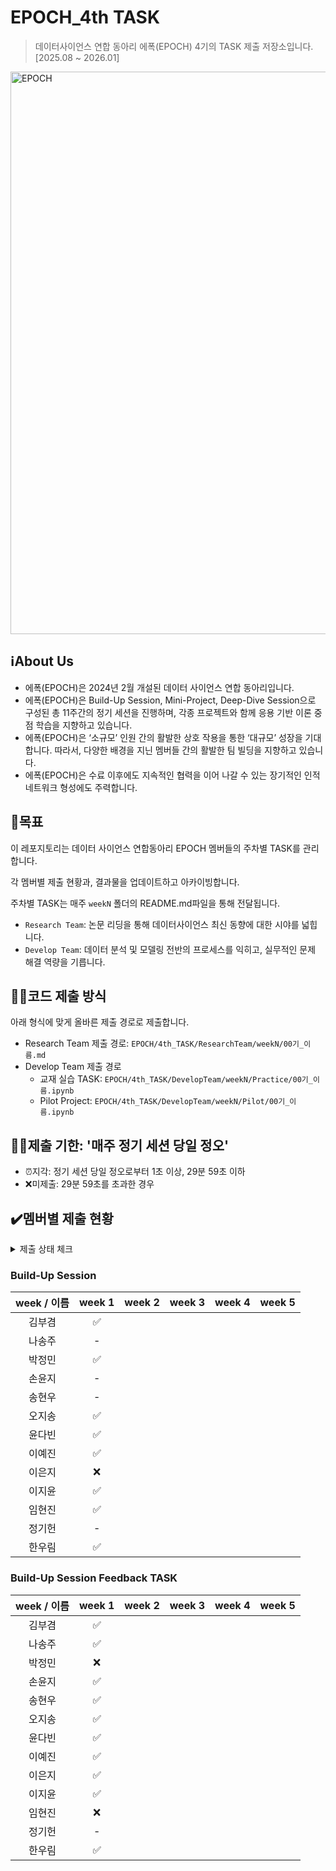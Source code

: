 # EPOCH_4th TASK
> 데이터사이언스 연합 동아리 에폭(EPOCH) 4기의 TASK 제출 저장소입니다. [2025.08 ~ 2026.01]

<img width="1600" height="900" alt="EPOCH" src="https://github.com/user-attachments/assets/2df0b2ea-d4ce-4045-a0a1-8df83f57769e" />

## ℹ️About Us
- 에폭(EPOCH)은 2024년 2월 개설된 데이터 사이언스 연합 동아리입니다.
- 에폭(EPOCH)은 Build-Up Session, Mini-Project, Deep-Dive Session으로 구성된 총 11주간의 정기 세션을 진행하며, 각종 프로젝트와 함께 응용 기반 이론 중점 학습을 지향하고 있습니다.
- 에폭(EPOCH)은 ‘소규모’ 인원 간의 활발한 상호 작용을 통한 ‘대규모’ 성장을 기대합니다. 따라서, 다양한 배경을 지닌 멤버들 간의 활발한 팀 빌딩을 지향하고 있습니다.
- 에폭(EPOCH)은 수료 이후에도 지속적인 협력을 이어 나갈 수 있는 장기적인 인적 네트워크 형성에도 주력합니다.


## 🥅목표
이 레포지토리는 데이터 사이언스 연합동아리 EPOCH 멤버들의 주차별 TASK를 관리합니다.

각 멤버별 제출 현황과, 결과물을 업데이트하고 아카이빙합니다.

주차별 TASK는 매주 `weekN` 폴더의 README.md파일을 통해 전달됩니다.

- `Research Team`: 논문 리딩을 통해 데이터사이언스 최신 동향에 대한 시야를 넓힙니다.
- `Develop Team`: 데이터 분석 및 모델링 전반의 프로세스를 익히고, 실무적인 문제 해결 역량을 기릅니다.

## ☝🏻코드 제출 방식
아래 형식에 맞게 올바른 제출 경로로 제출합니다.

- Research Team 제출 경로: `EPOCH/4th_TASK/ResearchTeam/weekN/00기_이름.md`
- Develop Team 제출 경로
  - 교재 실습 TASK: `EPOCH/4th_TASK/DevelopTeam/weekN/Practice/00기_이름.ipynb`
  - Pilot Project: `EPOCH/4th_TASK/DevelopTeam/weekN/Pilot/00기_이름.ipynb`

## ✌🏻제출 기한: '매주 정기 세션 당일 정오'
- ⏰지각: 정기 세션 당일 정오로부터 1초 이상, 29분 59초 이하
- ❌미제출: 29분 59초를 초과한 경우

## ✔️멤버별 제출 현황
<details>
<summary>제출 상태 체크</summary>
<div markdown="1">

- 제출 완료: ✅

- 지각 제출: ⏰

- 미제출: ❌
  
-  -: TASK 면제

</div>
</details>

### Build-Up Session
| week / 이름 | week 1 | week 2 | week 3 | week 4 | week 5 |
|:-----------:|:------:|:------:|:------:|:------:|:------:|
| 김부겸      | ✅     |        |        |        |        |
| 나송주      | -      |        |        |        |        |
| 박정민      | ✅     |        |        |        |        |
| 손윤지      | -      |        |        |        |        |
| 송현우      | -      |        |        |        |        |
| 오지송      | ✅     |        |        |        |        |
| 윤다빈      | ✅     |        |        |        |        |
| 이예진      | ✅     |        |        |        |        |
| 이은지      | ❌     |        |        |        |        |
| 이지윤      | ✅     |        |        |        |        |
| 임현진      | ✅     |        |        |        |        |
| 정기헌      | -      |        |        |        |        |
| 한우림      | ✅     |        |        |        |        |


### Build-Up Session Feedback TASK
| week / 이름 | week 1 | week 2 | week 3 | week 4 | week 5 |
|:-------------:|:------:|:------:|:------:|:------:|:------:|
| 김부겸      | ✅     |        |        |        |        |
| 나송주      | ✅     |        |        |        |        |
| 박정민      | ❌     |        |        |        |        |
| 손윤지      | ✅     |        |        |        |        |
| 송현우      | ✅     |        |        |        |        |
| 오지송      | ✅     |        |        |        |        |
| 윤다빈      | ✅     |        |        |        |        |
| 이예진      | ✅     |        |        |        |        |
| 이은지      | ✅     |        |        |        |        |
| 이지윤      | ✅     |        |        |        |        |
| 임현진      | ❌     |        |        |        |        |
| 정기헌      | -      |        |        |        |        |
| 한우림      | ✅     |        |        |        |        |

